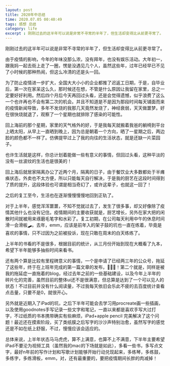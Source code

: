 ```yaml
---
layout: post
title: 2020年中总结
time: 2020.07.05 00:40:49
tags: 感想 总结
category: life
excerpt : 刚刚过去的这半年可以说是非常不寻常的半年了，但生活却变得比从前更寻常了。
---
```


刚刚过去的这半年可以说是非常不寻常的半年了，但生活却变得比从前更寻常了。

由于疫情的影响，今年的年味没那么浓，没有拜年，也没有娱乐活动。大年初一，跟我妈一起去街上走了一圈，愣是没遇见几个人，虽然这些年，过年已经早已不见了小时候的那种热闹，但这么冷清的还是头一回。

为了防止疫情进一步扩大，全国大大小小的企业都推了迟返工日期，于是，自毕业后，第一次在家呆这么久，那时候还在想，不管是什么原因让我留在家里，总之一定要好好利用。然后四个月后今天再回过头看，还是会觉得遗憾，似乎浪费了这么一个也许再也不会有第二次的机会。并且不知道是不是因为那段时间每天铺面而来的疫情新闻导致，多年不发烧的我那几天竟然发烧了，神经衰弱，天天做噩梦。好在很快烧就退了，观察了一个星期也就排除了感染的可能性。

回上海前的那个星期，家里的天气格外的好，于是我每天就搬着我爸的躺椅到平台上晒太阳，从早上一直晒到晚上，因为总是朝着一个方向，晒了一星期之后，两边脸的颜色都不一样了。仿佛提早过上了我的向往的生活状态，就是还缺一片菜园子。

也许生活就是这样，你总计划着能做一些有意义的事情，但回过头看，这种平淡的没有一丝波纹的生活也是很美的！

回上海后就居家隔离办公了近两个月，隔离的日子，由于餐饮业大多数都处于半瘫痪状态，外卖也不太方便，所以只能每天自行解决，于是我的厨艺在这段时间得到了质的提升，这段体验也可谓是相当奇幻了，或许这辈子，也就这一回了！

之后的复工至今，生活也在逐渐慢慢慢慢地回到正轨了。

对于上半年，感觉浑浑噩噩，不知不觉就过去了，发生了很多事，却又好像除了疫情其他什么也没有记住。疫情期间的主要收获就是，厨艺增长，另外在家大把的闲散时间就被用来琢磨毛笔字和水彩了。复工初期，在公司每天利用中午的休息时间滑一会滑板🛹。去年，emm，应该是前年入的架子鼓的坑也一直在练着，毕竟是喜欢的事情，只不过因为之前被投诉，现在只敢在周末的白天练练了。

上半年的书看的不是很多，根据目前的统计，从三月份开始到现在大概看了九本，希望下半年能够多抽些时间来看书。

还有两个算是比较有里程碑意义的事情，一个是申请了已经两三年的公众号，拖延了这些年，终于在上班年完成的第一篇文章的发布，👏👏👏！第二个就是，同样是被我的拖延症一直拖着的blog，经过去年之前的一些基础建设，以及今年上半年的碎片化的完善，虽然目前的整体ui还不是很满意，但总算是达到了一个可以见人的状态！不过目前并没有什么阅读量，不过我每天依旧会乐此不疲的去百度统计查看点击量，只要不是0，就很开心。

另外就是近期入了iPad的坑，之后下半年可能会去学习用procreate画一些插画，以及使用goodnotes手写记录一些文字和笔记，一直以来都是喜欢手写大过打字，不过纸质的书本携带确实有些麻烦，iPad+apple pencil 完美解决了这个问题！最近还在摸索阶段，买了类纸膜之后写字的沙沙声特别治愈，虽然写字的感觉还是不如在纸上舒服，不过，慢慢应该会适应的。

总体来说，上半年状态马马虎虎，算不上满意，也算不上不满意，下半年主要希望iPad不要沦为视频工具（虽然我的mac的下场就是如此），多看一些书，多写点文字，最好n年前的写作计划和写歌计划能够开始行动兑现起来，多练琴，多练鼓，多练字，多练滑板，emm，对，还有最重要的，要把疫情期间长胖的肉减掉！